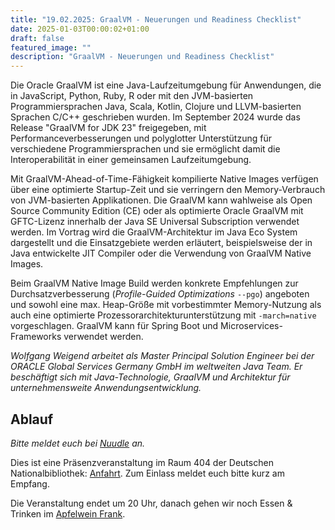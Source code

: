 ```yaml
---
title: "19.02.2025: GraalVM - Neuerungen und Readiness Checklist"
date: 2025-01-03T00:00:02+01:00
draft: false
featured_image: ""
description: "GraalVM - Neuerungen und Readiness Checklist"
---
```


Die Oracle GraalVM ist eine Java-Laufzeitumgebung für Anwendungen, die in JavaScript, Python, Ruby, R oder mit den JVM-basierten Programmiersprachen Java, Scala, Kotlin, Clojure und LLVM-basierten Sprachen C/C++ geschrieben wurden. Im September 2024 wurde das Release "GraalVM for JDK 23" freigegeben, mit Performanceverbesserungen und polyglotter Unterstützung für verschiedene Programmiersprachen und sie ermöglicht damit die Interoperabilität in einer gemeinsamen Laufzeitumgebung. 

Mit GraalVM-Ahead-of-Time-Fähigkeit kompilierte Native Images verfügen über eine optimierte Startup-Zeit und sie verringern den Memory-Verbrauch von JVM-basierten Applikationen. Die GraalVM kann wahlweise als Open Source Community Edition (CE) oder als optimierte Oracle GraalVM mit GFTC-Lizenz innerhalb der Java SE Universal Subscription verwendet werden. Im Vortrag wird die GraalVM-Architektur im Java Eco System dargestellt und die Einsatzgebiete werden erläutert, beispielsweise der in Java entwickelte JIT Compiler oder die Verwendung von GraalVM Native Images. 

Beim GraalVM Native Image Build werden konkrete Empfehlungen zur Durchsatzverbesserung (_Profile-Guided Optimizations_ `--pgo`) angeboten und sowohl eine max. Heap-Größe mit vorbestimmter Memory-Nutzung als auch eine optimierte Prozessorarchitekturunterstützung mit `-march=native` vorgeschlagen. GraalVM kann für Spring Boot und Microservices-Frameworks verwendet werden.

_Wolfgang Weigend arbeitet als Master Principal Solution Engineer bei der ORACLE Global Services Germany GmbH im weltweiten Java Team. Er beschäftigt sich mit Java-Technologie, GraalVM und Architektur für unternehmensweite Anwendungsentwicklung._

## Ablauf 

_Bitte meldet euch bei [Nuudle](https://nuudel.digitalcourage.de/BFA9kkOOrjjxD4PD) an._

Dies ist eine Präsenzveranstaltung im Raum 404 der Deutschen Nationalbibliothek: [Anfahrt](https://www.dnb.de/DE/Benutzung/Frankfurt/frankfurt_node.html#doc57382bodyText5).
Zum Einlass meldet euch bitte kurz am Empfang.

Die Veranstaltung endet um 20 Uhr, danach gehen wir noch Essen & Trinken im [Apfelwein Frank](https://www.apfelweinwirtschaft-frank.de/).